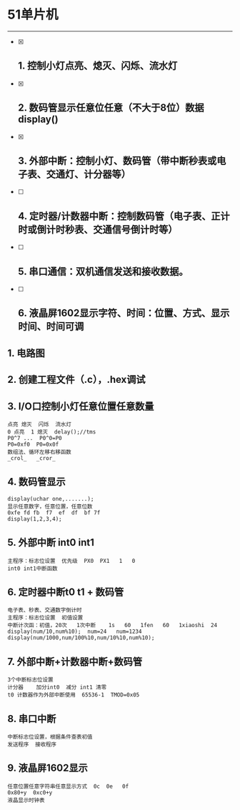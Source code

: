 # 51单片机

------



- [x] ## 1. 控制小灯点亮、熄灭、闪烁、流水灯	

- [x] ## 2. 数码管显示任意位任意（不大于8位）数据 display()


- [x] ## 3. 外部中断：控制小灯、数码管（带中断秒表或电子表、交通灯、计分器等）

- [ ] ## 4. 定时器/计数器中断：控制数码管（电子表、正计时或倒计时秒表、交通信号倒计时等）

- [ ] ## 5. 串口通信：双机通信发送和接收数据。

- [ ] ## 6. 液晶屏1602显示字符、时间：位置、方式、显示时间、时间可调




## 1. 电路图



## 2. 创建工程文件（.c），.hex调试



## 3. I/O口控制小灯任意位置任意数量

```
点亮 熄灭  闪烁  流水灯
0 点亮  1 熄灭  delay();//tms
P0^7 ...  P0^0=P0
P0=0xf0  P0=0x0f
数组法、循环左移右移函数
_crol_   _cror_
```



## 4. 数码管显示

```
display(uchar one,.......);
显示任意数字，任意位置，任意位数
0xfe fd fb  f7  ef  df  bf 7f
display(1,2,3,4);
```



## 5. 外部中断 int0  int1 

```
主程序：标志位设置  优先级  PX0  PX1   1   0
int0 int1中断函数
```



## 6. 定时器中断t0 t1  +  数码管

```
电子表、秒表、交通数字倒计时
主程序：标志位设置  初值设置
中断计次函：初值，20次   1次中断    1s   60   1fen   60   1xiaoshi  24
display(num/10,num%10);  num=24   num=1234
display(num/1000,num/100%10,num/10%10,num%10);
```



## 7. 外部中断+计数器中断+数码管

```
3个中断标志位设置
计分器    加分int0  减分 int1 清零 
t0 计数器作为外部中断使用  65536-1  TMOD=0x05
```



## 8. 串口中断

```
中断标志位设置，根据条件查表初值
发送程序  接收程序
```



## 9. 液晶屏1602显示

```
任意位置任意字符串任意显示方式  0c  0e   0f
0x80+y  0xc0+y
液晶显示时钟表
```










